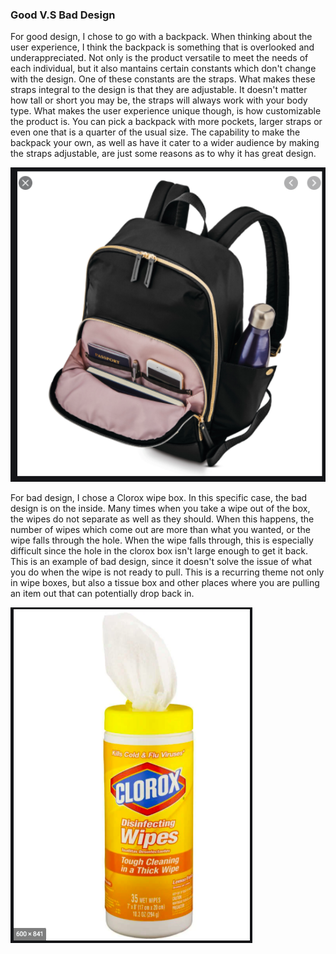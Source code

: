### Good V.S Bad Design

For good design, I chose to go with a backpack. When thinking about the user experience, I think the backpack is something that is overlooked and underappreciated. 
Not only is the product versatile to meet the needs of each individual, but it also mantains certain constants which don't change with the design. One of these 
constants are the straps. What makes these straps integral to the design is that they are adjustable. It doesn't matter how tall or short you may be, the straps 
will always work with your body type. What makes the user experience unique though, is how customizable the product is. You can pick a backpack with more pockets,
larger straps or even one that is a quarter of the usual size. The capability to make the backpack your own, as well as have it cater to a wider audience by making
the straps adjustable, are just some reasons as to why it has great design. 

![Backpack](https://raw.githubusercontent.com/arushitalwar/arushitalwar.github.io/master/_posts/backpack.png)



For bad design, I chose a Clorox wipe box. In this specific case, the bad design is on the inside. Many times when you take a wipe out of the box, the wipes do not
separate as well as they should. When this happens, the number of wipes which come out are more than what you wanted, or the wipe falls through the hole. When the 
wipe falls through, this is especially difficult since the hole in the clorox box isn't large enough to get it back. This is an example of bad design, 
since it doesn't solve the issue of what you  do when the wipe is not ready to pull. This is a recurring theme not only in wipe boxes, but also a tissue box and 
other places where you are pulling an item out that can potentially drop back in. 

![Clorox Wipe Box](https://raw.githubusercontent.com/arushitalwar/arushitalwar.github.io/master/_posts/wipebox.png)
